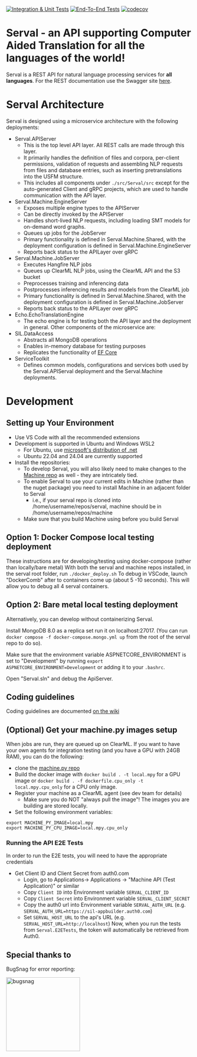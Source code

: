 [![Integration & Unit Tests](https://github.com/sillsdev/serval/actions/workflows/ci.yml/badge.svg)](https://github.com/sillsdev/serval/actions/workflows/ci.yml)
[![End-To-End Tests](https://github.com/sillsdev/serval/actions/workflows/ci-e2e.yml/badge.svg)](https://github.com/sillsdev/serval/actions/workflows/ci-e2e.yml)
[![codecov](https://codecov.io/gh/sillsdev/serval/graph/badge.svg?token=0PEQ9LXPK9)](https://codecov.io/gh/sillsdev/serval)

# Serval - an API supporting Computer Aided Translation for all the languages of the world!

Serval is a REST API for natural language processing services for **all languages**.
For the REST documentation use the Swagger site [here](https://prod.serval-api.org/swagger/index.html).

# Serval Architecture

Serval is designed using a microservice architecture with the following deployments:
* Serval.APIServer
  * This is the top level API layer.  All REST calls are made through this layer.
  * It primarily handles the definition of files and corpora, per-client permissions, validation of requests and assembling NLP requests from files and database entries, such as inserting pretranslations into the USFM structure.
  * This includes all components under `./src/Serval/src` except for the auto-generated Client and gRPC projects, which are used to handle communication with the API layer.
* Serval.Machine.EngineServer
  * Exposes multiple engine types to the APIServer
  * Can be directly invoked by the APIServer
  * Handles short-lived NLP requests, including loading SMT models for on-demand word graphs.
  * Queues up jobs for the JobServer
  * Primary functionality is defined in Serval.Machine.Shared, with the deployment configuration is defined in Serval.Machine.EngineServer
  * Reports back status to the APILayer over gRPC
* Serval.Machine.JobServer
  * Executes Hangfire NLP jobs
  * Queues up ClearML NLP jobs, using the ClearML API and the S3 bucket
  * Preprocesses training and inferencing data
  * Postprocesses inferencing results and models from the ClearML job
  * Primary functionality is defined in Serval.Machine.Shared, with the deployment configuration is defined in Serval.Machine.JobServer
  * Reports back status to the APILayer over gRPC
* Echo.EchoTranslationEngine
  * The echo engine is for testing both the API layer and the deployment in general.
Other components of the microservice are:
* SIL.DataAccess
  * Abstracts all MongoDB operations
  * Enables in-memory database for testing purposes
  * Replicates the functionality of [EF Core](https://learn.microsoft.com/en-us/ef/core/)
* ServiceToolkit
  * Defines common models, configurations and services both used by the Serval.APIServal deployment and the Serval.Machine deployments.


# Development

## Setting up Your Environment

* Use VS Code with all the recommended extensions
* Development is supported in Ubuntu and Windows WSL2
  * For Ubuntu, use [microsoft's distribution of .net](https://learn.microsoft.com/en-us/dotnet/core/install/linux-ubuntu)
  * Ubuntu 22.04 and 24.04 are currently supported
* Install the repositories:
  * To develop Serval, you will also likely need to make changes to the [Machine repo](https://github.com/sillsdev/machine) as well - they are intricately tied.
  * To enable Serval to use your current edits in Machine (rather than the nuget package) you need to install Machine in an adjacent folder to Serval
    * i.e., if your serval repo is cloned into /home/username/repos/serval, machine should be in /home/username/repos/machine
  * Make sure that you build Machine using before you build Serval

## Option 1: Docker Compose local testing deployment

These instructions are for developing/testing using docker-compose (rather than locally/bare metal)
With both the serval and machine repos installed, in the serval root folder, run `./docker_deploy.sh`
To debug in VSCode, launch "DockerComb" after to containers come up (about 5 -10 seconds).  This will allow you to debug all 4 serval containers.

## Option 2: Bare metal local testing deployment
Alternatively, you can develop without containerizing Serval.

Install MongoDB 8.0 as a replica set run it on localhost:27017. (You can run `docker compose -f docker-compose.mongo.yml up` from the root of the serval repo to do so).

Make sure that the environment variable ASPNETCORE_ENVIRONMENT is set to "Development" by running `export ASPNETCORE_ENVIRONMENT=Development` or adding it to your `.bashrc`.

Open "Serval.sln" and debug the ApiServer.

## Coding guidelines

Coding guidelines are documented [on the wiki](https://github.com/sillsdev/serval/wiki/Development-Guide)

## (Optional) Get your machine.py images setup
When jobs are run, they are queued up on ClearML.  If you want to have your own agents for integration testing (and you have a GPU with 24GB RAM), you can do the following:
* clone the [machine.py repo](https://github.com/sillsdev/machine.py)
* Build the docker image with `docker build . -t local.mpy` for a GPU image or `docker build . -f dockerfile.cpu_only -t local.mpy.cpu_only` for a CPU only image.
* Register your machine as a ClearML agent (see dev team for details)
  * Make sure you do NOT "always pull the image"!  The images you are building are stored locally.
* Set the following environment variables:
```
export MACHINE_PY_IMAGE=local.mpy
export MACHINE_PY_CPU_IMAGE=local.mpy.cpu_only
```

### Running the API E2E Tests
In order to run the E2E tests, you will need to have the appropriate credentials
- Get Client ID and Client Secret from auth0.com
  - Login, go to Applications-> Applications -> "Machine API (Test Application)" or similar
  - Copy `Client ID` into Environment variable `SERVAL_CLIENT_ID`
  - Copy `Client Secret` into Environment variable `SERVAL_CLIENT_SECRET`
  - Copy the auth0 url into Environment variable `SERVAL_AUTH_URL` (e.g. `SERVAL_AUTH_URL=https://sil-appbuilder.auth0.com`)
  - Set `SERVAL_HOST_URL` to the api's URL (e.g. `SERVAL_HOST_URL=http://localhost`)
Now, when you run the tests from `Serval.E2ETests`, the token will automatically be retrieved from Auth0.

## Special thanks to

BugSnag for error reporting:

<a href="https://www.bugsnag.com/">
   <img src="https://www.bugsnag.com/wp-content/uploads/2023/06/63bc40cd9d502eda8ea74ce7_Bugsnag-Full-Color-1.svg" alt="bugsnag" width="200"/>
</a>
